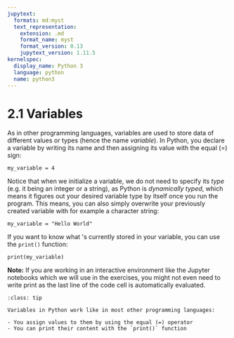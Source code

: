 ```yaml
---
jupytext:
  formats: md:myst
  text_representation:
    extension: .md
    format_name: myst
    format_version: 0.13
    jupytext_version: 1.11.5
kernelspec:
  display_name: Python 3
  language: python
  name: python3
---
```


# 2.1 Variables

As in other programming languages, variables are used to store data of different values or types (hence the name *variable*). In Python, you declare a variable by writing its name and then assigning its value with the equal (=) sign:

```{code-cell}
my_variable = 4
```

Notice that when we initialize a variable, we do not need to specify its *type* (e.g. it being an integer or a string), as Python is *dynamically typed*, which means it figures out your desired variable type by itself once you run the program. This means, you can also simply overwrite your previously created variable with for example a character string:

```{code-cell}
my_variable = "Hello World"
```

If you want to know what 's currently stored in your variable, you can use the `print()` function:

```{code-cell}
print(my_variable)
```

**Note:** If you are working in an interactive environment like the Jupyter notebooks which we will use in the exercises, you might not even need to write print as the last line of the code cell is automatically evaluated.

```{admonition} Summary
:class: tip

Variables in Python work like in most other programming languages:

- You assign values to them by using the equal (=) operator
- You can print their content with the `print()` function
```